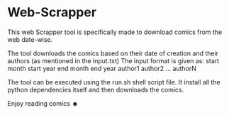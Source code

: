 # Web-Scrapper

This web Scrapper tool is specifically made to download comics from the web date-wise.

The tool downloads the comics based on their date of creation and their authors (as mentioned in the input.txt)
The input format is given as:
start month start year
end month end year
author1 author2 ... authorN

The tool can be executed using the run.sh shell script file. It install all the python dependencies itself and then downloads the comics.


Enjoy reading comics ☻